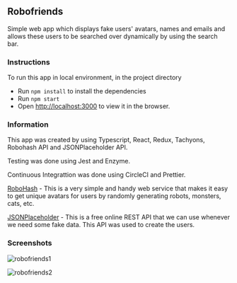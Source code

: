 ## Robofriends

Simple web app which displays fake users' avatars, names and emails and allows these users to be searched over dynamically by using the search bar.

### Instructions

To run this app in local environment, in the project directory

- Run `npm install` to install the dependencies
- Run `npm start`
- Open [http://localhost:3000](http://localhost:3000) to view it in the browser.

### Information

This app was created by using Typescript, React, Redux, Tachyons, Robohash API and JSONPlaceholder API.

Testing was done using Jest and Enzyme.

Continuous Integrattion was done using CircleCI and Prettier.

[RoboHash](https://robohash.org/) - This is a very simple and handy web service that makes it easy to get unique avatars for users by randomly generating robots, monsters, cats, etc.

[JSONPlaceholder](https://jsonplaceholder.typicode.com/) - This is a free online REST API that we can use whenever we need some fake data.
This API was used to create the users.

### Screenshots

![robofriends1](https://user-images.githubusercontent.com/58770446/89904260-fd7dd800-dbe8-11ea-8843-86e1c86eeab6.png)

![robofriends2](https://user-images.githubusercontent.com/58770446/89904290-04a4e600-dbe9-11ea-9a89-320dfbd631e4.png)
